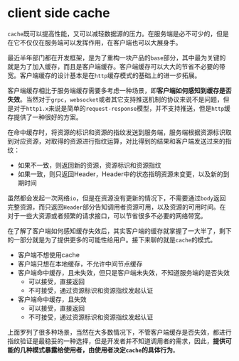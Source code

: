 # client side cache

`cache`既可以提高性能，又可以减轻数据源的压力。在服务端是必不可少的，但是在它不仅仅在服务端可以发挥作用，在客户端也可以大展身手。

最近半年部门都在开发框架，是为了重构一块产品的`base`部分，其中最为关键的就是为了加入缓存，而且是客户端缓存。客户端缓存可以大大的节省不必要的带宽。客户端缓存的设计基本是在`http`缓存模式的基础上的进一步拓展。

客户端缓存相比于服务端缓存需要多考虑一种场景，即**客户端如何感知到缓存是否失效**。当然对于`grpc`，`websocket`或者其它支持推送机制的协议来说不是问题，但是对于`http1.x`来说是简单的`request-response`模型，并不支持推送，但是`http`缓存提供了一种很好的方案。

在命中缓存时，将资源的标识和资源的指纹发送到服务端，服务端根据资源标识取到对应资源，对取得的资源进行指纹运算，对比得到的结果和客户端发送过来的指纹：

- 如果不一致，则返回新的资源，资源标识和资源指纹
- 如果一致，则只返回Header，Header中的状态指明资源未变更，以及新的到期时间

虽然都会发起一次网络`io`，但是在资源没有更新的情况下，不需要通过`body`返回完整资源，而只返回`Header`部分告知调用者资源可用，以及资源的可用时间。在对于一些大资源或者频繁的请求接口，可以节省很多不必要的网络带宽。

在了解了客户端如何感知缓存失效后，其实客户端的缓存就掌握了一大半了，剩下的一部分就是为了提供更多的可能性给用户。接下来聊的就是`cache`的模式。

- 客户端不想使用cache
- 客户端只想在本地缓存，不允许中间节点缓存
- 客户端命中缓存，且未失效，但只是客户端未失效，不知道服务端的是否失效
  - 可以接受，直接返回
  - 不可接受，通过资源标识和资源指纹发起认证
- 客户端命中缓存，且失效
  - 可以接受，直接返回
  - 不可接受，通过资源标识和资源指纹发起认证

上面罗列了很多种场景，当然在大多数情况下，不管客户端缓存是否失效，都进行指纹验证是最稳妥的一种选择，但是开发者并不知道调用者的需求，因此，**提供可能的几种模式暴露给使用者，由使用者决定`cache`的具体行为**。

